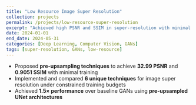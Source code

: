 ```yaml
---
title: "Low Resource Image Super Resolution"
collection: projects
permalink: /projects/low-resource-super-resolution
excerpt: "Achieved high PSNR and SSIM in super-resolution with minimal training using pre-upsampled UNets."
date: 2024-01-01
end_date: 2024-05-31
categories: [Deep Learning, Computer Vision, GANs]
tags: [super-resolution, GANs, low-resource]
---
```


- Proposed **pre-upsampling techniques** to achieve **32.99 PSNR** and **0.9051 SSIM** with minimal training  
- Implemented and compared **6 unique techniques** for image super resolution under constrained training budgets  
- Achieved **1.5× performance** over baseline GANs using **pre-upsampled UNet architectures**

